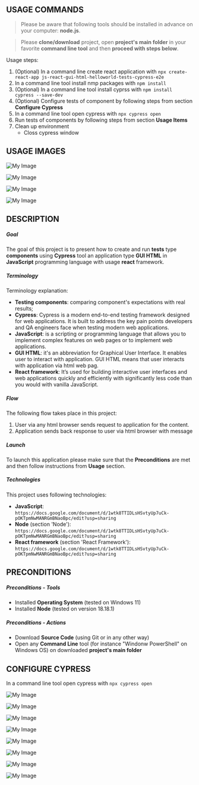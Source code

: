 USAGE COMMANDS
--------------

> Please be aware that following tools should be installed in advance on your computer: **node.js**. 

> Please **clone/download** project, open **project's main folder** in your favorite **command line tool** and then **proceed with steps below**. 

Usage steps:
1. (Optional) In a command line create react application with `npx create-react-app js-react-gui-html-helloworld-tests-cypress-e2e`
1. In a command line tool install nmp packages with `npm install`
1. (Optional) In a command line tool install cyprss with `npm install cypress --save-dev`
1. (Optional) Configure tests of component by following steps from section **Configure Cypress**
1. In a command line tool open cypress with `npx cypress open`
1. Run tests of components by following steps from section **Usage Items**
1. Clean up environment 
     * Closs cypress window


USAGE IMAGES
------------

![My Image](readme-images/image-01.png)

![My Image](readme-images/image-02.png)

![My Image](readme-images/image-03.png)

![My Image](readme-images/image-04.png)


DESCRIPTION
-----------

##### Goal
The goal of this project is to present how to create and run **tests** type **components** using **Cypress** tool an application type **GUI HTML** in **JavaScript** programming language with usage **react** framework.

##### Terminology
Terminology explanation:
* **Testing components**: comparing component's expectations with real results;
* **Cypress**: Cypress is a modern end-to-end testing framework designed for web applications. It is built to address the key pain points developers and QA engineers face when testing modern web applications.
* **JavaScript**: is a scripting or programming language that allows you to implement complex features on web pages or to implement web applications.
* **GUI HTML**: it's an abbreviation for Graphical User Interface. It enables user to interact with application. GUI HTML means that user interacts with application via html web pag.
* **React framework**: It’s used for building interactive user interfaces and web applications quickly and efficiently with significantly less code than you would with vanilla JavaScript.

##### Flow
The following flow takes place in this project:
1. User via any html browser sends request to application for the content.
1. Application sends back response to user via html browser with message

##### Launch
To launch this application please make sure that the **Preconditions** are met and then follow instructions from **Usage** section.

##### Technologies
This project uses following technologies:
* **JavaScript**: `https://docs.google.com/document/d/1wtk8TTIDLsHSvtyUp7uCk-pOKTpmNwMANRGmBNaoBpc/edit?usp=sharing`
* **Node** (section 'Node'): `https://docs.google.com/document/d/1wtk8TTIDLsHSvtyUp7uCk-pOKTpmNwMANRGmBNaoBpc/edit?usp=sharing`
* **React framework** (section 'React Framework'): `https://docs.google.com/document/d/1wtk8TTIDLsHSvtyUp7uCk-pOKTpmNwMANRGmBNaoBpc/edit?usp=sharing`


PRECONDITIONS
-------------

##### Preconditions - Tools
* Installed **Operating System** (tested on Windows 11)
* Installed **Node** (tested on version 18.18.1)

##### Preconditions - Actions
* Download **Source Code** (using Git or in any other way) 
* Open any **Command Line** tool (for instance "Windonw PowerShell" on Windows OS) on downloaded **project's main folder**


CONFIGURE CYPRESS
-----------------

In a command line tool open cypress with `npx cypress open`

![My Image](readme-images/cypress-01.png)

![My Image](readme-images/cypress-02.png)

![My Image](readme-images/cypress-03.png)

![My Image](readme-images/cypress-04.png)

![My Image](readme-images/cypress-05.png)

![My Image](readme-images/cypress-06.png)

![My Image](readme-images/cypress-07.png)

![My Image](readme-images/cypress-08.png)